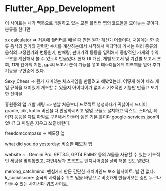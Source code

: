 # Flutter_App_Development

이 사이트는 내가 맥북으로 개발하고 있는 모든 플러터 앱의 코드들을 모아놓는 곳이다. 분류를 한다면 

xx calculator => 처음에 플러터를 배울 때 만든 원가 계산기 어플이다. 처음에는 한 종류 음식의 원가와 관련한 수치를 계산하는데서 시작해서 마지막에 가서는 여러 종류의 음식의 고정원가와 변동원가, 판매량, 판매가격 등등을 입력해서 종합적인 가게의 수익 구조를 계산해서 볼 수 있도록 만들었다. 현재 UI 개선, 개별 보고서 및 기간별 보고서 조회, 11개 언어팩 지원, gpt의 보고서 분석 기능을 넣고  테스터들에게 피드백을 받아 추가 기능을 구현중에 있다.

Sexy_Chess => 뭔가 재미있는 체스게임을 만들려고 해봤었는데, 어떻게 해야 체스 게임 규칙을 재미있게 개조할 수 있을지 아이디어가 없어서 기초적인 기능만 만들고 포기한 잔여물.

홍원종의 앱 개발 세팅 => 맨날 처음부터 프로젝트 생성하다가 귀찮아서 드디어 gradle, jdk, kotlin 버전을 다 안정화시키고 몇몇 모듈도 설치하고 텍스트, 스타일, 페이지 등등을 다트 파일로 구분해서 
만들어 놓은 기본 틀이다.google-services.json이었나? 그 파일은 지우고 쓰길 바란다. 

freedomcompass => 메모장 앱


what did you do yesterday: 비슷한 메모장 앱

website ~ : Gemini Pro, GPT3.5, GPT4 PalM2 등의 AI들을 사용할 수 있는 기초적인 세팅을 맞춰놓았고, 파인튜닝과 프롬프트 엔지니어링을 살짝 해본 것도 넣었다.

merong_catchmind: 팬심에서 만든 간단한 캐치마인드 보조 웹사이트. 별 건 없다.
k_socialscore: 중국의 사회점수 퀴즈 밈을 바탕으로 비슷하게 만들어보는 중인 누구나 만들 수 있는 사지선다 퀴즈 사이트..

